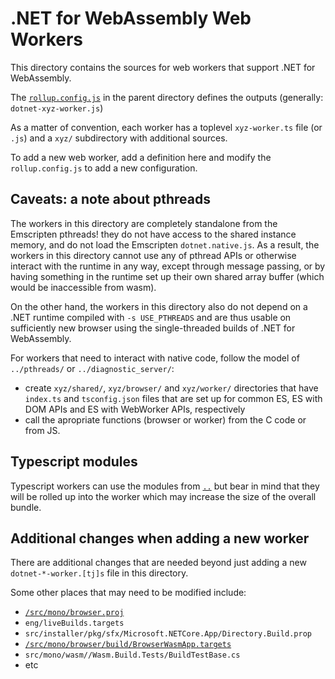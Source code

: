 # .NET for WebAssembly Web Workers

This directory contains the sources for web workers that support .NET for WebAssembly.

The [`rollup.config.js`](../rollup.config.js) in the parent directory
defines the outputs (generally: `dotnet-xyz-worker.js`)

As a matter of convention, each worker has a toplevel `xyz-worker.ts`
file (or `.js`) and a `xyz/` subdirectory with additional sources.

To add a new web worker, add a definition here and modify the
`rollup.config.js` to add a new configuration.

## Caveats: a note about pthreads

The workers in this directory are completely standalone from the Emscripten pthreads! they do not have access to the shared instance memory, and do not load the Emscripten `dotnet.native.js`.  As a result, the workers in this directory cannot use any of pthread APIs or otherwise interact with the runtime in any way, except through message passing, or by having something in the runtime set up their own shared array buffer (which would be inaccessible from wasm).

On the other hand, the workers in this directory also do not depend on a .NET runtime compiled with `-s USE_PTHREADS` and are thus usable on sufficiently new browser using the single-threaded builds of .NET for WebAssembly.

For workers that need to interact with native code, follow the model of `../pthreads/` or `../diagnostic_server/`:

- create `xyz/shared/`, `xyz/browser/` and `xyz/worker/` directories that have `index.ts` and `tsconfig.json` files that are set up for common ES, ES with DOM APIs and ES with WebWorker APIs, respectively
- call the apropriate functions (browser or worker) from the C code or from JS.

## Typescript modules

Typescript workers can use the modules from [`..`](..) but bear in
mind that they will be rolled up into the worker which may increase
the size of the overall bundle.

## Additional changes when adding a new worker

There are additional changes that are needed beyond just adding a new `dotnet-*-worker.[tj]s` file in this directory.

Some other places that may need to be modified include:
* [`/src/mono/browser.proj`](/src/mono/browser/browser.proj)
* `eng/liveBuilds.targets`
* `src/installer/pkg/sfx/Microsoft.NETCore.App/Directory.Build.prop`
* [`/src/mono/browser/build/BrowserWasmApp.targets`](/src/mono/browser/build/BrowserWasmApp.targets)
* `src/mono/wasm//Wasm.Build.Tests/BuildTestBase.cs`
* etc

